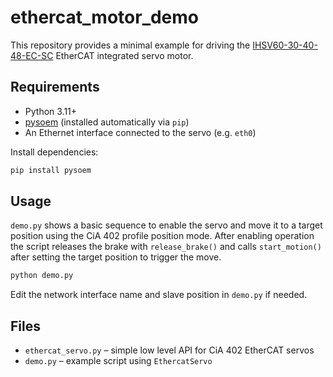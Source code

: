 # ethercat_motor_demo

This repository provides a minimal example for driving the
[IHSV60-30-40-48-EC-SC](https://www.alibaba.com/product-detail/IHSV60-30-40-48-EC-SC_1601039441757.html)
EtherCAT integrated servo motor.

## Requirements

- Python 3.11+
- [pysoem](https://github.com/bnjmnp/pysoem) (installed automatically via `pip`)
- An Ethernet interface connected to the servo (e.g. `eth0`)

Install dependencies:

```bash
pip install pysoem
```

## Usage

`demo.py` shows a basic sequence to enable the servo and move it to a target
position using the CiA&nbsp;402 profile position mode. After enabling operation
the script releases the brake with `release_brake()` and calls `start_motion()`
after setting the target position to trigger the move.

```bash
python demo.py
```

Edit the network interface name and slave position in `demo.py` if needed.

## Files

- `ethercat_servo.py` – simple low level API for CiA&nbsp;402 EtherCAT servos
- `demo.py` – example script using `EthercatServo`
